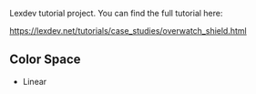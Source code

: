 Lexdev tutorial project. You can find the full tutorial here:

https://lexdev.net/tutorials/case_studies/overwatch_shield.html



## Color Space
* Linear